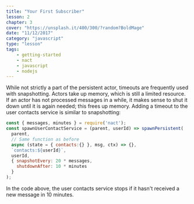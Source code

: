 ```yaml
---
title: "Your First Subscriber"
lesson: 2
chapter: 3
cover: "https://unsplash.it/400/300/?random?BoldMage"
date: "11/12/2017"
category: "javascript"
type: "lesson"
tags:
    - getting-started
    - nact
    - javascript
    - nodejs
---
```


While not strictly a part of the persistent actor, timeouts are frequently used with snapshotting. Actors take up memory, which is still a limited resource. If an actor has not processed messages in a while, it makes sense to shut it down until it is again needed; this frees up memory. Adding a timeout to the user contacts service is similar to snapshotting:

```js
const { messages, minutes } = require('nact');
const spawnUserContactService = (parent, userId) => spawnPersistent(
  parent,
  // Same function as before
  async (state = { contacts:{} }, msg, ctx) => {},
  `contacts:${userId}`,
  userId,
  { snapshotEvery: 20 * messages,
    shutdownAfter: 10 * minutes
  }
);
```

In the code above, the user contacts service stops if it hasn't received a new message in 10 minutes. 
